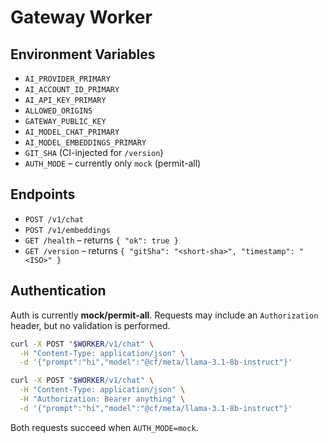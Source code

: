# Gateway Worker

## Environment Variables
- `AI_PROVIDER_PRIMARY`
- `AI_ACCOUNT_ID_PRIMARY`
- `AI_API_KEY_PRIMARY`
- `ALLOWED_ORIGINS`
- `GATEWAY_PUBLIC_KEY`
- `AI_MODEL_CHAT_PRIMARY`
- `AI_MODEL_EMBEDDINGS_PRIMARY`
- `GIT_SHA` (CI-injected for `/version`)
- `AUTH_MODE` – currently only `mock` (permit-all)

## Endpoints
- `POST /v1/chat`
- `POST /v1/embeddings`
- `GET /health` – returns `{ "ok": true }`
- `GET /version` – returns `{ "gitSha": "<short-sha>", "timestamp": "<ISO>" }`

## Authentication

Auth is currently **mock/permit-all**. Requests may include an `Authorization` header,
but no validation is performed.

```bash
curl -X POST "$WORKER/v1/chat" \
  -H "Content-Type: application/json" \
  -d '{"prompt":"hi","model":"@cf/meta/llama-3.1-8b-instruct"}'

curl -X POST "$WORKER/v1/chat" \
  -H "Content-Type: application/json" \
  -H "Authorization: Bearer anything" \
  -d '{"prompt":"hi","model":"@cf/meta/llama-3.1-8b-instruct"}'
```

Both requests succeed when `AUTH_MODE=mock`.
